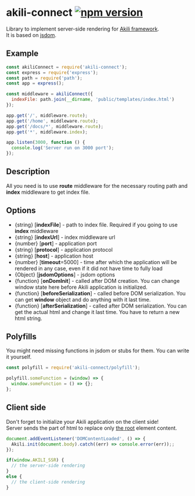 # akili-connect [![npm version](https://badge.fury.io/js/akili-connect.svg)](https://badge.fury.io/js/akili-connect)
Library to implement server-side rendering for [Akili framework](https://github.com/ortexx/akili).  
It is based on [jsdom](https://github.com/tmpvar/jsdom).

## Example

```js
const akiliConnect = require('akili-connect');
const express = require('express');
const path = require('path');
const app = express();

const middleware = akiliConnect({
  indexFile: path.join(__dirname, 'public/templates/index.html')
});

app.get('/', middleware.route);
app.get('/home', middleware.route);
app.get('/docs/*', middleware.route);
app.get('*', middleware.index);

app.listen(3000, function () {
  console.log('Server run on 3000 port');
});
```

## Description

All you need is to use __route__ middleware for the necessary routing path
and __index__ middleware to get index file.

## Options

* {string} [__indexFile__] - path to index file. Required if you going to use __index__ middleware
* {string} [__indexUrl__] - index middleware url 
* {number} [__port__] - application port
* {string} [__protocol__] - application protocol
* {string} [__host__] - application host 
* {number} [__timeout__=5000] - time after which the application will be rendered in any case, 
even if it did not have time to fully load
* {Object} [__jsdomOptions__] - jsdom options 
* {function} [__onDomInit__] - called after DOM creation. 
You can change window state here before Akili application is initialized.
* {function} [__beforeSerialization__] - called before DOM serialization. 
You can get __window__ object and do anything with it last time.
* {function} [__afterSerialization__] - called after DOM serialization. 
You can get the actual html and change it last time. You have to return a new html string.

## Polyfills
You might need missing functions in jsdom or stubs for them.
You can write it yourself.

```js
const polyfill = require('akili-connect/polyfill');

polyfill.someFunction = (window) => {
  window.someFunction = () => {};
};
```

## Client side
Don't forget to initialize your Akili application on the client side!  
Server sends the part of html to replace only [the root](https://akilijs.com/docs/compilation) element content.

```javascript
document.addEventListener('DOMContentLoaded', () => {
  Akili.init(document.body).catch((err) => console.error(err));;
});
```

```javascript
if(window.AKILI_SSR) {
  // the server-side rendering
}
else {
  // the client-side rendering
}
```


